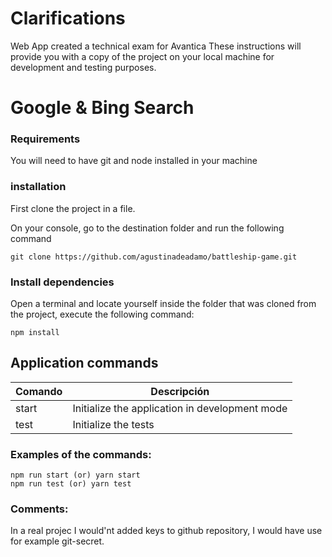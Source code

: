 # Clarifications
Web App created a technical exam for Avantica
These instructions will provide you with a copy of the project on your local machine for development and testing purposes.

# Google & Bing Search

### Requirements

You will need to have git and node installed in your machine

### installation

First clone the project in a file.

On your console, go to the destination folder and run the following command

```
git clone https://github.com/agustinadeadamo/battleship-game.git
```

### Install dependencies

Open a terminal and locate yourself inside the folder that was cloned from the project, execute the following command:
```
npm install
```

## Application commands

| Comando  |  Descripción |  
|---|---|
| start  | Initialize the application in development mode  |  
|  test | Initialize the tests | 

### Examples of the commands:

```
npm run start (or) yarn start 
npm run test (or) yarn test  
```

### Comments:
In a real projec I would'nt added keys to github repository, I would have use for example git-secret. 



